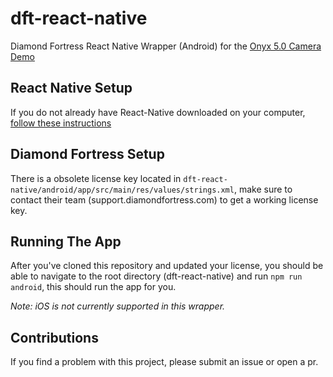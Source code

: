 # dft-react-native
Diamond Fortress React Native Wrapper (Android) for the [Onyx 5.0 Camera Demo](https://github.com/DFTinc/onyx-5.0-demo)

## React Native Setup

If you do not already have React-Native downloaded on your computer, [follow these instructions](https://facebook.github.io/react-native/docs/getting-started.html)

## Diamond Fortress Setup
There is a obsolete license key located in `dft-react-native/android/app/src/main/res/values/strings.xml`, make sure to contact  their team (support.diamondfortress.com) to get a working license key.

## Running The App

After you've cloned this repository and updated your license, you should be able to navigate to the root directory (dft-react-native) and run `npm run android`, this should run the app for you.

_Note: iOS is not currently supported in this wrapper._

## Contributions

If you find a problem with this project, please submit an issue or open a pr.
